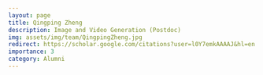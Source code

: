 ```yaml
---
layout: page
title: Qingping Zheng
description: Image and Video Generation (Postdoc) 
img: assets/img/team/QingpingZheng.jpg
redirect: https://scholar.google.com/citations?user=l0Y7emkAAAAJ&hl=en
importance: 3
category: Alumni
---
```

